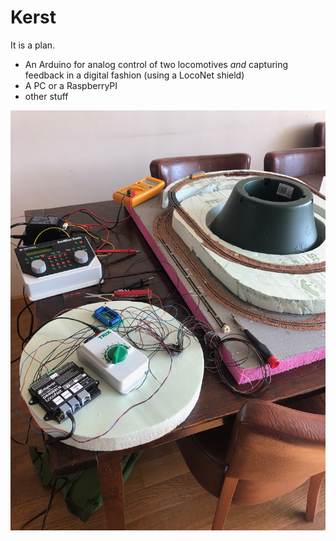 # Kerst


It is a plan.

* An Arduino for analog control of two locomotives _and_ capturing feedback in a digital fashion (using  a LocoNet shield)
* A PC or a RaspberryPI
* other stuff



![first drive](images/IMG_2339.jpeg)